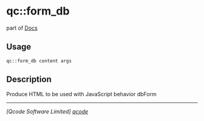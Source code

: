 qc::form_db
===========

part of [Docs](.)

Usage
-----
`qc::form_db content args`

Description
-----------
Produce HTML to be used with JavaScript behavior dbForm

----------------------------------
*[Qcode Software Limited] [qcode]*

[qcode]: http://www.qcode.co.uk "Qcode Software"